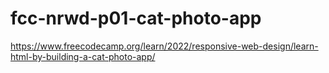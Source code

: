 # fcc-nrwd-p01-cat-photo-app
https://www.freecodecamp.org/learn/2022/responsive-web-design/learn-html-by-building-a-cat-photo-app/
